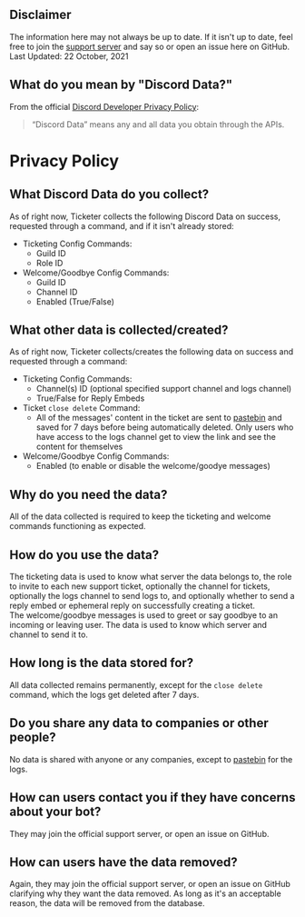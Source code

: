 ## Disclaimer

The information here may not always be up to date. If it isn't up to date, feel free to join the [support server](https://discord.gg/kswKHpJeqC) and say so or open an issue here on GitHub.<br>
Last Updated: 22 October, 2021

## What do you mean by "Discord Data?"

From the official [Discord Developer Privacy Policy](https://discord.com/developers/docs/policy):

> “Discord Data” means any and all data you obtain through the APIs.

# Privacy Policy

## What Discord Data do you collect?

As of right now, Ticketer collects the following Discord Data on success, requested through a command, and if it isn't already stored:

- Ticketing Config Commands:
  - Guild ID
  - Role ID
- Welcome/Goodbye Config Commands:
  - Guild ID
  - Channel ID
  - Enabled (True/False)

## What other data is collected/created?

As of right now, Ticketer collects/creates the following data on success and requested through a command:

- Ticketing Config Commands:
  - Channel(s) ID (optional specified support channel and logs channel)
  - True/False for Reply Embeds
- Ticket `close delete` Command:
  - All of the messages' content in the ticket are sent to [pastebin](https://pastebin.com) and saved for 7 days before being automatically deleted. Only users who have access to the logs channel get to view the link and see the content for themselves
- Welcome/Goodbye Config Commands:
  - Enabled (to enable or disable the welcome/goodye messages)

## Why do you need the data?

All of the data collected is required to keep the ticketing and welcome commands functioning as expected.

## How do you use the data?

The ticketing data is used to know what server the data belongs to, the role to invite to each new support ticket, optionally the channel for tickets, optionally the logs channel to send logs to, and optionally whether to send a reply embed or ephemeral reply on successfully creating a ticket.<br>
The welcome/goodbye messages is used to greet or say goodbye to an incoming or leaving user. The data is used to know which server and channel to send it to.

## How long is the data stored for?

All data collected remains permanently, except for the `close delete` command, which the logs get deleted after 7 days.

## Do you share any data to companies or other people?

No data is shared with anyone or any companies, except to [pastebin](https://pastebin.com) for the logs.

## How can users contact you if they have concerns about your bot?

They may join the official support server, or open an issue on GitHub.

## How can users have the data removed?

Again, they may join the official support server, or open an issue on GitHub clarifying why they want the data removed.
As long as it's an acceptable reason, the data will be removed from the database.
